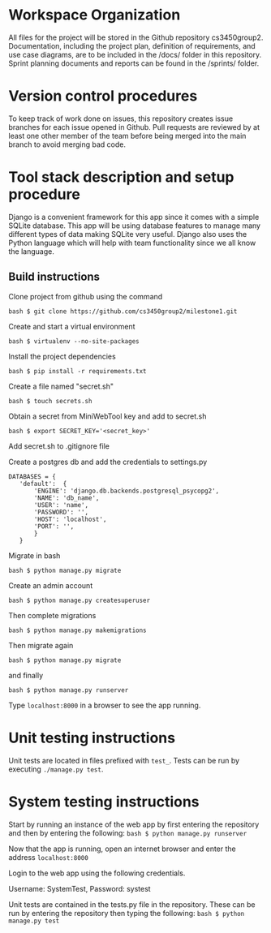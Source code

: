 ﻿# Workspace Organization


All files for the project will be stored in the Github repository cs3450group2. Documentation, including the project plan, definition of requirements, and use case diagrams, are to be included in the /docs/ folder in this repository. Sprint planning documents and reports can be found in the /sprints/ folder.


# Version control procedures


To keep track of work done on issues, this repository creates issue branches for each issue opened in Github. Pull requests are reviewed by at least one other member of the team before being merged into the main branch to avoid merging bad code.


# Tool stack description and setup procedure


Django is a convenient framework for this app since it comes with a simple SQLite database. This app will be using database features to manage many different types of data making SQLite very useful. Django also uses the Python language which will help with team functionality since we all know the language.


## Build instructions


Clone project from github using the command


`bash $ git clone https://github.com/cs3450group2/milestone1.git`


Create and start a virtual environment


`bash $ virtualenv --no-site-packages`


Install the project dependencies


`bash $ pip install -r requirements.txt`


Create a file named "secret.sh"


`bash $ touch secrets.sh`


Obtain a secret from MiniWebTool key and add to secret.sh


`bash $ export SECRET_KEY='<secret_key>'`


Add secret.sh to .gitignore file


Create a postgres db and add the credentials to settings.py
```
DATABASES = {
   'default':  {
       'ENGINE': 'django.db.backends.postgresql_psycopg2',
       'NAME': 'db_name',
       'USER': 'name',
       'PASSWORD': '',
       'HOST': 'localhost',
       'PORT': '',
       }
   }
```


Migrate in bash


`bash $ python manage.py migrate`


Create an admin account


`bash $ python manage.py createsuperuser`


Then complete migrations


`bash $ python manage.py makemigrations`


Then migrate again


`bash $ python manage.py migrate`


and finally


`bash $ python manage.py runserver`


Type `localhost:8000` in a browser to see the app running.


# Unit testing instructions


Unit tests are located in files prefixed with `test_`. Tests can be run by executing `./manage.py test`.


# System testing instructions


Start by running an instance of the web app by first entering the repository and then by entering the following:
`bash $ python manage.py runserver`


Now that the app is running, open an internet browser and enter the address `localhost:8000`


Login to the web app using the following credentials.


Username: SystemTest, Password: systest


Unit tests are contained in the tests.py file in the repository. These can be run by entering the repository then typing the following:
`bash $ python manage.py test`